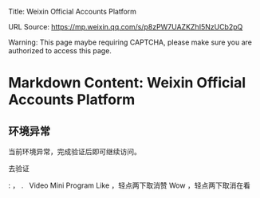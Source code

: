 Title: Weixin Official Accounts Platform

URL Source: https://mp.weixin.qq.com/s/p8zPW7UAZKZhI5NzUCb2pQ

Warning: This page maybe requiring CAPTCHA, please make sure you are authorized to access this page.

Markdown Content:
Weixin Official Accounts Platform
===============

环境异常
----

当前环境异常，完成验证后即可继续访问。

去验证

  : ， .   Video Mini Program Like ，轻点两下取消赞 Wow ，轻点两下取消在看

